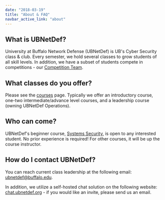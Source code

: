 ```yaml
---
date: "2018-03-19"
title: "About & FAQ"
navbar_active_link: "about"
---
```


## What is UBNetDef?
University at Buffalo Network Defense (UBNetDef) is UB's Cyber Security class & club. Every semester, we hold several classes to grow students of all skill levels. In addition, we have a subset of students compete in competitions - our [Competition Team](/about/competition-team).

## What classes do you offer?
Please see the [courses](/courses) page. Typically we offer an introductory course, one-two intermediate/advance level courses, and a leadership course (owning UBNetDef Operations).

## Who can come?
UBNetDef's beginner course, [Systems Security](/courses/syssec), is open to any interested student. No prior experience is required! For other courses, it will be up the course instructor.

## How do I contact UBNetDef?
You can reach current class leadership at the following email: [ubnetdef@buffalo.edu](ubnetdef@buffalo.edu).

In addition, we utilize a self-hosted chat solution on the following website: [chat.ubnetdef.org](https://chat.ubnetdef.org) - if you would like an invite, please send us an email.
